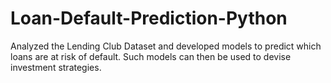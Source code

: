 # Loan-Default-Prediction-Python
Analyzed the Lending Club Dataset and developed models to predict which loans are at risk of default. Such models can then be used to devise investment strategies.

